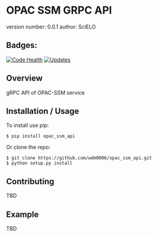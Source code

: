 OPAC SSM GRPC API
===============================

version number: 0.0.1
author: SciELO

Badges:
-------
[![Code Health](https://landscape.io/github/scieloorg/opac_ssm_api/master/landscape.svg?style=flat)](https://landscape.io/github/scieloorg/opac_ssm_api/master)
[![Updates](https://pyup.io/repos/github/scieloorg/opac_ssm_api/shield.svg)](https://pyup.io/repos/github/scieloorg/opac_ssm_api/)

Overview
--------

gRPC API of OPAC-SSM service

Installation / Usage
--------------------

To install use pip:

    $ pip install opac_ssm_api


Or clone the repo:

    $ git clone https://github.com/wdm0006/opac_ssm_api.git
    $ python setup.py install

Contributing
------------

TBD

Example
-------

TBD
